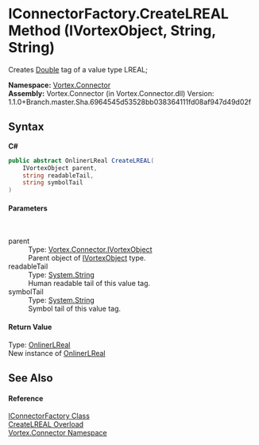 # IConnectorFactory.CreateLREAL Method (IVortexObject, String, String)
 

Creates <a href="http://msdn2.microsoft.com/en-us/library/643eft0t" target="_blank">Double</a> tag of a value type LREAL;

**Namespace:**&nbsp;<a href="N_Vortex_Connector.md">Vortex.Connector</a><br />**Assembly:**&nbsp;Vortex.Connector (in Vortex.Connector.dll) Version: 1.1.0+Branch.master.Sha.6964545d53528bb038364111fd08af947d49d02f

## Syntax

**C#**<br />
``` C#
public abstract OnlinerLReal CreateLREAL(
	IVortexObject parent,
	string readableTail,
	string symbolTail
)
```


#### Parameters
&nbsp;<dl><dt>parent</dt><dd>Type: <a href="T_Vortex_Connector_IVortexObject.md">Vortex.Connector.IVortexObject</a><br />Parent object of <a href="T_Vortex_Connector_IVortexObject.md">IVortexObject</a> type.</dd><dt>readableTail</dt><dd>Type: <a href="http://msdn2.microsoft.com/en-us/library/s1wwdcbf" target="_blank">System.String</a><br />Human readable tail of this value tag.</dd><dt>symbolTail</dt><dd>Type: <a href="http://msdn2.microsoft.com/en-us/library/s1wwdcbf" target="_blank">System.String</a><br />Symbol tail of this value tag.</dd></dl>

#### Return Value
Type: <a href="T_Vortex_Connector_ValueTypes_OnlinerLReal.md">OnlinerLReal</a><br />New instance of <a href="T_Vortex_Connector_ValueTypes_OnlinerLReal.md">OnlinerLReal</a>

## See Also


#### Reference
<a href="T_Vortex_Connector_IConnectorFactory.md">IConnectorFactory Class</a><br /><a href="Overload_Vortex_Connector_IConnectorFactory_CreateLREAL.md">CreateLREAL Overload</a><br /><a href="N_Vortex_Connector.md">Vortex.Connector Namespace</a><br />
